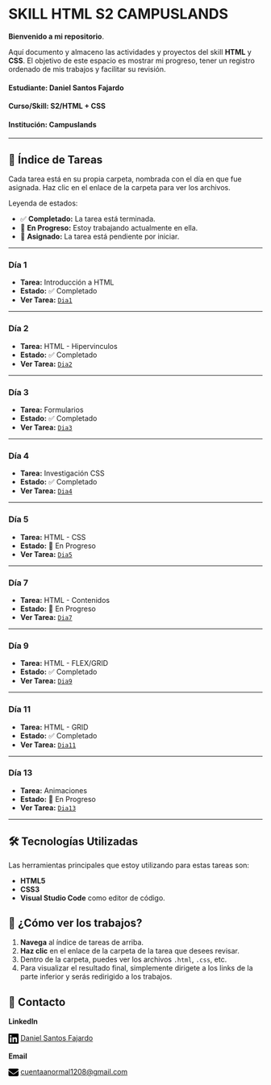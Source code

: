 # SKILL HTML S2 CAMPUSLANDS

**Bienvenido a mi repositorio**. 

Aquí documento y almaceno las actividades y proyectos del skill **HTML** y **CSS**.
El objetivo de este espacio es mostrar mi progreso, tener un registro ordenado de mis trabajos y facilitar su revisión.


#### **Estudiante:** Daniel Santos Fajardo
#### **Curso/Skill:** S2/HTML + CSS
#### **Institución:** Campuslands

---

## 📂 Índice de Tareas

Cada tarea está en su propia carpeta, nombrada con el día en que fue asignada. Haz clic en el enlace de la carpeta para ver los archivos.

Leyenda de estados:
* ✅ **Completado:** La tarea está terminada.
* 🚧 **En Progreso:** Estoy trabajando actualmente en ella.
* 📝 **Asignado:** La tarea está pendiente por iniciar.

---

### **Día 1**

* **Tarea:** Introducción a HTML
* **Estado:** ✅ Completado
* **Ver Tarea:** [`Dia1`](https://daniel-santos-f333.github.io/HTML_S2_SantosDaniel/dia1/)

---

### **Día 2**

* **Tarea:** HTML - Hipervinculos
* **Estado:** ✅ Completado
* **Ver Tarea:** [`Dia2`](https://daniel-santos-f333.github.io/HTML_S2_SantosDaniel/dia2/)

---

### **Día 3**

* **Tarea:** Formularios
* **Estado:** ✅ Completado
* **Ver Tarea:** [`Dia3`](https://daniel-santos-f333.github.io/HTML_S2_SantosDaniel/dia3/)

---
### **Día 4**

* **Tarea:** Investigación CSS
* **Estado:** ✅ Completado
* **Ver Tarea:** [`Dia4`](https://daniel-santos-f333.github.io/HTML_S2_SantosDaniel/dia4/)

---
### **Día 5**

* **Tarea:** HTML - CSS
* **Estado:** 🚧 En Progreso
* **Ver Tarea:** [`Dia5`](https://daniel-santos-f333.github.io/HTML_S2_SantosDaniel/dia5/)

---
### **Día 7**

* **Tarea:** HTML - Contenidos
* **Estado:** 🚧 En Progreso
* **Ver Tarea:** [`Dia7`](https://daniel-santos-f333.github.io/HTML_S2_SantosDaniel/dia7/)

---
### **Día 9**

* **Tarea:** HTML - FLEX/GRID
* **Estado:** ✅ Completado
* **Ver Tarea:** [`Dia9`](https://daniel-santos-f333.github.io/HTML_S2_SantosDaniel/dia9/)

---
### **Día 11**

* **Tarea:** HTML - GRID
* **Estado:** ✅ Completado
* **Ver Tarea:** [`Dia11`](https://daniel-santos-f333.github.io/HTML_S2_SantosDaniel/dia11/)

---
### **Día 13**

* **Tarea:** Animaciones
* **Estado:** 🚧 En Progreso
* **Ver Tarea:** [`Dia13`](https://daniel-santos-f333.github.io/HTML_S2_SantosDaniel/dia13/)

---
## 🛠️ Tecnologías Utilizadas

Las herramientas principales que estoy utilizando para estas tareas son:

* **HTML5**
* **CSS3**
* **Visual Studio Code** como editor de código.

## 🚀 ¿Cómo ver los trabajos?

1.  **Navega** al índice de tareas de arriba.
2.  **Haz clic** en el enlace de la carpeta de la tarea que desees revisar.
3.  Dentro de la carpeta, puedes ver los archivos `.html`, `.css`, etc. 
4. Para visualizar el resultado final, simplemente dirigete a los links de la parte inferior y serás redirigido a los trabajos.

## 👤 Contacto
**LinkedIn**

<svg width="20" height="24" style="vertical-align:middle;" xmlns="http://www.w3.org/2000/svg" viewBox="0 0 448 512"><!--!Font Awesome Free 6.7.2 by @fontawesome - https://fontawesome.com License - https://fontawesome.com/license/free Copyright 2025 Fonticons, Inc.--><path d="M416 32H31.9C14.3 32 0 46.5 0 64.3v383.4C0 465.5 14.3 480 31.9 480H416c17.6 0 32-14.5 32-32.3V64.3c0-17.8-14.4-32.3-32-32.3zM135.4 416H69V202.2h66.5V416zm-33.2-243c-21.3 0-38.5-17.3-38.5-38.5S80.9 96 102.2 96c21.2 0 38.5 17.3 38.5 38.5 0 21.3-17.2 38.5-38.5 38.5zm282.1 243h-66.4V312c0-24.8-.5-56.7-34.5-56.7-34.6 0-39.9 27-39.9 54.9V416h-66.4V202.2h63.7v29.2h.9c8.9-16.8 30.6-34.5 62.9-34.5 67.2 0 79.7 44.3 79.7 101.9V416z"/> </svg> [Daniel Santos Fajardo](https://www.linkedin.com/in/daniel-santos-fajardo-b077b9234/)

**Email**

<svg width="20" height="20" style="vertical-align:middle;" xmlns="http://www.w3.org/2000/svg" viewBox="0 0 512 512"><!--!Font Awesome Free 6.7.2 by @fontawesome - https://fontawesome.com License - https://fontawesome.com/license/free Copyright 2025 Fonticons, Inc.--><path d="M48 64C21.5 64 0 85.5 0 112c0 15.1 7.1 29.3 19.2 38.4L236.8 313.6c11.4 8.5 27 8.5 38.4 0L492.8 150.4c12.1-9.1 19.2-23.3 19.2-38.4c0-26.5-21.5-48-48-48L48 64zM0 176L0 384c0 35.3 28.7 64 64 64l384 0c35.3 0 64-28.7 64-64l0-208L294.4 339.2c-22.8 17.1-54 17.1-76.8 0L0 176z"/></svg> cuentaanormal1208@gmail.com

